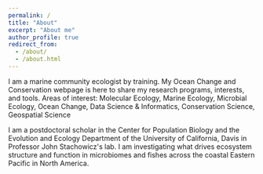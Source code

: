 ```yaml
---
permalink: /
title: "About"
excerpt: "About me"
author_profile: true
redirect_from: 
  - /about/
  - /about.html
---
```


I am a marine community ecologist by training. My Ocean Change and Conservation webpage is here to share my research programs, interests, and tools.  Areas of interest:  Molecular Ecology, Marine Ecology, Microbial Ecology, Ocean Change, Data Science & Informatics, Conservation Science, Geospatial Science

I am a postdoctoral scholar in the Center for Population Biology and the Evolution and Ecology Department of the University of California, Davis in Professor John Stachowicz's lab.  I am investigating what drives ecosystem structure and function in microbiomes and fishes across the coastal Eastern Pacific in North America. 

